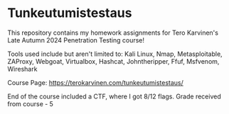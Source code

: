 # Tunkeutumistestaus
This repository contains my homework assignments for Tero Karvinen's Late Autumn 2024 Penetration Testing course!

Tools used include but aren't limited to: Kali Linux, Nmap, Metasploitable, ZAProxy, Webgoat, Virtualbox, Hashcat, Johntheripper, Ffuf, Msfvenom, Wireshark

Course Page: https://terokarvinen.com/tunkeutumistestaus/

End of the course included a CTF, where I got 8/12 flags. Grade received from course - 5
